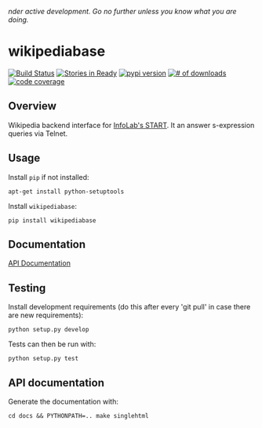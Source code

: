 *nder active development. Go no further unless you know what you are
 doing.*

# wikipediabase

[![Build Status](https://secure.travis-ci.org/fakedrake/WikipediaBase.png)](http://travis-ci.org/fakedrake/WikipediaBase)
[![Stories in Ready](https://badge.waffle.io/fakedrake/wikipediabase.png?label=ready)](https://waffle.io/fakedrake/wikipediabase) [![pypi version](https://badge.fury.io/py/wikipediabase.png)](http://badge.fury.io/py/wikipediabase)
[![# of downloads](https://pypip.in/d/wikipediabase/badge.png)](https://crate.io/packages/wikipediabase?version=latest)
[![code coverage](https://coveralls.io/repos/fakedrake/wikipediabase/badge.png?branch=master)](https://coveralls.io/r/fakedrake/wikipediabase?branch=master)

## Overview

Wikipedia backend interface for
[InfoLab's START](http://start.mit.edu). It an answer s-expression
queries via Telnet.

## Usage

Install `pip` if not installed:

    apt-get install python-setuptools

Install `wikipediabase`:

    pip install wikipediabase

## Documentation

[API Documentation](http://wikipediabase.rtfd.org)

## Testing

Install development requirements (do this after every 'git pull' in
case there are new requirements):

    python setup.py develop

Tests can then be run with:

    python setup.py test

## API documentation

Generate the documentation with:

    cd docs && PYTHONPATH=.. make singlehtml

